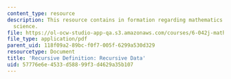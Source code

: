 ```yaml
---
content_type: resource
description: This resource contains in formation regarding mathematics for computer
  science.
file: https://ol-ocw-studio-app-qa.s3.amazonaws.com/courses/6-042j-mathematics-for-computer-science-spring-2015/57776e6e4533d58899f3d4629a35b107_MIT6_042JS16_RecursiveData.pdf
file_type: application/pdf
parent_uid: 118f09a2-89bc-f0f7-005f-6299a530d329
resourcetype: Document
title: 'Recursive Definition: Recursive Data'
uid: 57776e6e-4533-d588-99f3-d4629a35b107
---
```

